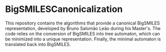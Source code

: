 # BigSMILESCanonicalization

This repository contains the algorithms that provide a canonical BigSMILES representation, developed by Bruno Salomão Leão during his Master's. The code relies on the conversion of BigSMILES into tree automaton, which can be minimized into a unique representation. Finally, the minimal automaton is translated back into BigSMILES.
